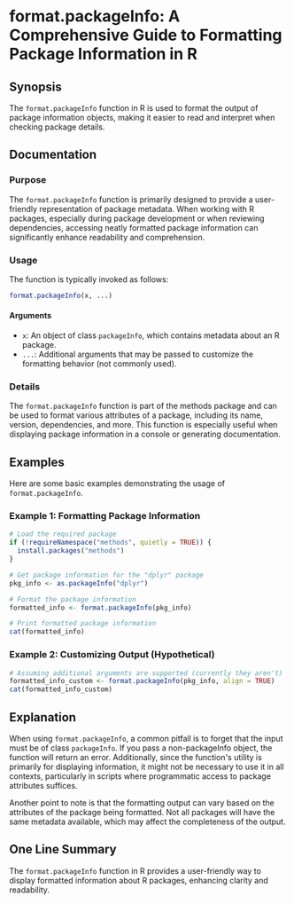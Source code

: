 <!--
Meta Description: # format.packageInfo: A Comprehensive Guide to Formatting Package Information in R ## Synopsis The `format.packageInfo` function in R is used to forma...
Meta Keywords: package, packageinfo, format, information, function
-->

# format.packageInfo: A Comprehensive Guide to Formatting Package Information in R

## Synopsis
The `format.packageInfo` function in R is used to format the output of package information objects, making it easier to read and interpret when checking package details. 

## Documentation
### Purpose
The `format.packageInfo` function is primarily designed to provide a user-friendly representation of package metadata. When working with R packages, especially during package development or when reviewing dependencies, accessing neatly formatted package information can significantly enhance readability and comprehension.

### Usage
The function is typically invoked as follows:

```R
format.packageInfo(x, ...)
```

#### Arguments
- `x`: An object of class `packageInfo`, which contains metadata about an R package.
- `...`: Additional arguments that may be passed to customize the formatting behavior (not commonly used).

### Details
The `format.packageInfo` function is part of the methods package and can be used to format various attributes of a package, including its name, version, dependencies, and more. This function is especially useful when displaying package information in a console or generating documentation.

## Examples
Here are some basic examples demonstrating the usage of `format.packageInfo`.

### Example 1: Formatting Package Information
```R
# Load the required package
if (!requireNamespace("methods", quietly = TRUE)) {
  install.packages("methods")
}

# Get package information for the "dplyr" package
pkg_info <- as.packageInfo("dplyr")

# Format the package information
formatted_info <- format.packageInfo(pkg_info)

# Print formatted package information
cat(formatted_info)
```

### Example 2: Customizing Output (Hypothetical)
```R
# Assuming additional arguments are supported (currently they aren't)
formatted_info_custom <- format.packageInfo(pkg_info, align = TRUE)
cat(formatted_info_custom)
```

## Explanation
When using `format.packageInfo`, a common pitfall is to forget that the input must be of class `packageInfo`. If you pass a non-packageInfo object, the function will return an error. Additionally, since the function's utility is primarily for displaying information, it might not be necessary to use it in all contexts, particularly in scripts where programmatic access to package attributes suffices.

Another point to note is that the formatting output can vary based on the attributes of the package being formatted. Not all packages will have the same metadata available, which may affect the completeness of the output.

## One Line Summary
The `format.packageInfo` function in R provides a user-friendly way to display formatted information about R packages, enhancing clarity and readability.